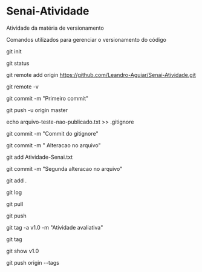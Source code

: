 # Senai-Atividade
Atividade da matéria de versionamento

Comandos utilizados para gerenciar o versionamento do código

git init

git status

git remote add origin https://github.com/Leandro-Aguiar/Senai-Atividade.git

git remote -v

git commit -m "Primeiro commit"

git push -u origin master

echo arquivo-teste-nao-publicado.txt >> .gitignore

git commit -m "Commit do gitignore"

git commit -m " Alteracao no arquivo"

git add Atividade-Senai.txt

git commit -m "Segunda alteracao no arquivo"

git add .

git log

git pull

git push

git tag -a v1.0 -m "Atividade avaliativa"

git tag

git show v1.0

git push origin --tags
